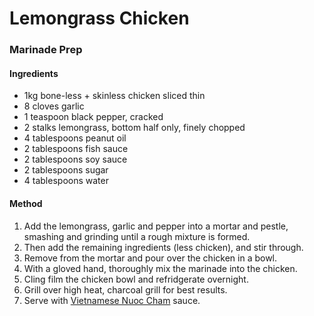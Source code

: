 # Lemongrass Chicken


### Marinade Prep

#### Ingredients

* 1kg bone-less + skinless chicken sliced thin
* 8 cloves garlic
* 1 teaspoon black pepper, cracked
* 2 stalks lemongrass, bottom half only, finely chopped
* 4 tablespoons peanut oil
* 2 tablespoons fish sauce
* 2 tablespoons soy sauce
* 2 tablespoons sugar
* 4 tablespoons water

#### Method

1. Add the lemongrass, garlic and pepper into a mortar and pestle, smashing and grinding until a rough mixture is formed.
1. Then add the remaining ingredients (less chicken), and stir through.
1. Remove from the mortar and pour over the chicken in a bowl.
1. With a gloved hand, thoroughly mix the marinade into the chicken.
1. Cling film the chicken bowl and refridgerate overnight.
1. Grill over high heat, charcoal grill for best results.
1. Serve with [Vietnamese Nuoc Cham](../sauces/README.md) sauce.
